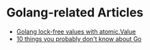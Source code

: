 # Golang-related Articles

* [Golang lock-free values with atomic.Value](https://texlution.com/post/golang-lock-free-values-with-atomic-value/)
* [10 things you probably don't know about Go](https://talks.golang.org/2012/10things.slide#1)
